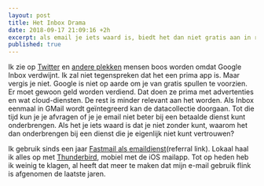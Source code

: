 ```yaml
---
layout: post
title: Het Inbox Drama
date: 2018-09-17 21:09:16 +2h
excerpt: als email je iets waard is, biedt het dan niet gratis aan in ruil voor data-extractie. 
published: true
---
```

Ik zie op [Twitter](https://twitter.com/search?q=google%20inbox&src=typd) en [andere plekken](https://www.theverge.com/2018/9/12/17848500/google-inbox-shut-down-sunset-snooze-email-march-2019?utm_campaign=backlon&utm_content=chorus&utm_medium=social&utm_source=twitter) mensen boos worden omdat Google Inbox verdwijnt. Ik zal niet tegenspreken dat het een prima app is. Maar vergis je niet. Google is niet op aarde om je van gratis spullen te voorzien. Er moet gewoon geld worden verdiend. Dat doen ze prima met advertenties en wat cloud-diensten. De rest is minder relevant aan het worden. Als Inbox eenmaal in GMail wordt geïntegreerd kan de datacollectie doorgaan. Tot die tijd kun je je afvragen of je je email niet beter bij een betaalde dienst kunt onderbrengen. Als het je iets waard is dat je niet zonder kunt, waarom het dan onderbrengen bij een dienst die je eigenlijk niet kunt vertrouwen?

Ik gebruik sinds een jaar [Fastmail als emaildienst](https://www.fastmail.com/?STKI=17120128)(referral link). Lokaal haal ik alles op met [Thunderbird](https://www.thunderbird.net/nl/), mobiel met de iOS mailapp. Tot op heden heb ik weinig te klagen, al heeft dat meer te maken dat mijn e-mail gebruik flink is afgenomen de laatste jaren.